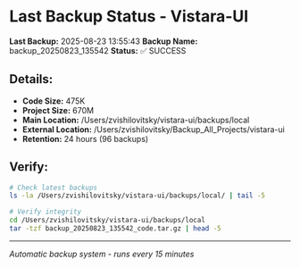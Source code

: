 # Last Backup Status - Vistara-UI

**Last Backup:** 2025-08-23 13:55:43
**Backup Name:** backup_20250823_135542
**Status:** ✅ SUCCESS

## Details:
- **Code Size:** 475K
- **Project Size:** 670M
- **Main Location:** /Users/zvishilovitsky/vistara-ui/backups/local
- **External Location:** /Users/zvishilovitsky/Backup_All_Projects/vistara-ui
- **Retention:** 24 hours (96 backups)

## Verify:
```bash
# Check latest backups
ls -la /Users/zvishilovitsky/vistara-ui/backups/local/ | tail -5

# Verify integrity
cd /Users/zvishilovitsky/vistara-ui/backups/local
tar -tzf backup_20250823_135542_code.tar.gz | head -5
```

---
*Automatic backup system - runs every 15 minutes*
